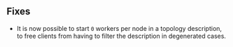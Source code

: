 ## Fixes
- It is now possible to start `0` workers per node in a topology
  description, to free clients from having to filter the description
  in degenerated cases.
